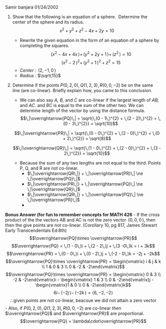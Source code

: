 Samir banjara 
01/24/2002

1.  Show that the following is an equation of a sphere.  Determine the center of the sphere and its radius. $$x^2 + y^2 + z^2 - 4x + 2y = 10$$
	- Rewrite the given equation in the form of an equation of a sphere by completing the squares.
		 $$ \,(x^{2} - 4x + 4x\,) + \,(y^{2} + 2y + 1\,) + \,(z^2\,) = 10$$
		 $$\,(x^{2} - 2\,)^{2} + \,(y^{2} + 1\,)^{2} + z^{2} = 15$$
	- *Center* : $\,(2, -1, 0\,)$
	- *Radius* : $\sqrt{15}$
	

2. Determine if the points $P(0,2,0),\, Q(1,2,3),\, R(0,0,-2)$ be on the same line (are co-linear). Briefly explain how, you came to this conclusion.
	- We can also say *A, B,* and *C* are co-linear if the largest length of *AB,* and *AC*. and *BC* is equal to the sum of the other two. We can determine length of the vector by using the distance formula.
	$$\,|\overrightarrow{PQ}\,| = \sqrt{\,(0 - 1\,)^{2} + \,(2 - 2)\,)^{2} + \,(0 - 3\,)^{2}} = \sqrt{10}$$
	
	$$\,|\overrightarrow{PR}\,| = \sqrt{\,(0 - 0\,)^{2} + \,(2 - 0)\,)^{2} + \,(0 + 2\,)^{2}} = \sqrt{8}$$
	
	$$\,|\overrightarrow{QR}\,| = \sqrt{\,(1 - 0\,)^{2} + \,(2 - 0)\,)^{2} + \,(3 - 2\,)^{2}} = \sqrt{10}$$
	- Because the sum of any two lengths are not equal to the third. Points P, Q, and R are not co-linear. 
		- $\,|\overrightarrow{QR\,|} + \,|\overrightarrow{PR}\,| \ne \,|\overrightarrow{PQ}\,|$
		- $\,|\overrightarrow{PR\,|} + \,|\overrightarrow{PQ}\,| \ne \,|\overrightarrow{QR}\,|$
		- $\,|\overrightarrow{QR\,|} + \,|\overrightarrow{PQ}\,| \ne \,|\overrightarrow{PR}\,|$
		- 
**Bonus Answer (for fun to remember concepts for MATH 426**
	- If the cross product of the the vectors AB and AC  is not the zero vector $\,(0, 0, 0\,)$, then then the give points are not co-linear. (Corollary 10, pg 817, James Stewart Early Transcendentals Ed:8th)
	$$\overrightarrow{PQ}\times \overrightarrow{PR}$$
	$$\overrightarrow{PQ} = \,(1 - 0\,)i + \,(2 - 2\,)j + \,(3 -0\,)k = i + 3k$$
	$$\overrightarrow{PR} = \,(0 - 0\,)i + \,(0 - 2\,)j + \,(-2 - 0\,)k = -2j + -2k$$
	$$\overrightarrow{PQ}\times \overrightarrow{PR} = \begin{vmatrix} i & j & k \\ 1 & 0 & 3 \\ 0 & -2 & -2\end{vmatrix}$$
	$$\overrightarrow{PQ}\times \overrightarrow{PR} = \begin{vmatrix} 0 & 3 \\ -2 & -2\end{vmatrix}i - \begin{vmatrix} 1 & 3 \\ 0 & -2\end{vmatrix}j - \begin{vmatrix}1 & 0 \\ 0 & -2\end{vmatrix}k$$
	$$6i - \,(-2j\,) - \,(-2k\,) = \langle 6, -2, -2\rangle$$
	$$\therefore \text{given points are not co-linear, beacsue we did not attain a zero vector}$$
	- Also, if $P(0,2,0),\, Q(1,2,3),\, R(0,0,-2)$ are co-linear then $\overrightarrow{PQ}$ and $\overrightarrow{PR}$ are proportional. 
	$$\overrightarrow{PQ} = \lambda\cdot\overrightarrow{PR}$$

	
